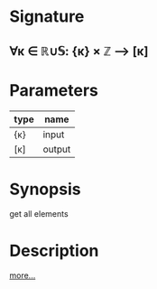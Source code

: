 # Signature
## ∀κ ∈ ℝ∪𝕊: {κ} × ℤ ⟶ [κ]

# Parameters

| type | name |
|------|------|
|{κ}|input|
|[κ]|output|

# Synopsis
get all elements

# Description

[more...](https://en.wikipedia.org/wiki/Tuple)